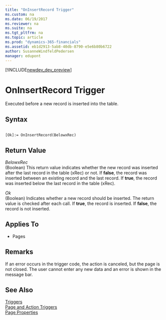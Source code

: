 ```yaml
---
title: "OnInsertRecord Trigger"
ms.custom: na
ms.date: 06/19/2017
ms.reviewer: na
ms.suite: na
ms.tgt_pltfrm: na
ms.topic: article
ms.prod: "dynamics-365-financials"
ms.assetid: eb1d2913-5ab8-40db-8790-e5e6b80b6722
author: SusanneWindfeldPedersen
manager: edupont
---
```


[!INCLUDE[newdev_dev_preview](../includes/newdev_dev_preview.md)]

# OnInsertRecord Trigger
Executed before a new record is inserted into the table.  
  
## Syntax  
  
```  
  
[Ok]:= OnInsertRecord(BelowxRec)  
```  
  
## Return Value  
 *BelowxRec*  
 \(Boolean\) This return value indicates whether the new record was inserted after the last record in the table \(xRec\) or not. If **false**, the record was inserted between an existing record and the last record. If **true**, the record was inserted below the last record in the table \(xRec\).  
  
 *Ok*  
 \(Boolean\) Indicates whether a new record should be inserted. The return value is checked after each  call. If **true**, the record is inserted. If **false**, the record is not inserted.  
  
## Applies To  
  
-   Pages  
  
## Remarks  
 If an error occurs in the trigger code, the action is canceled, but the page is not closed. The user cannot enter any new data and an error is shown in the message bar.  
  
## See Also  
 [Triggers](devenv-triggers.md)  
 [Page and Action Triggers](devenv-page-and-action-triggers.md)  
 [Page Properties](../properties/devenv-page-properties.md)   